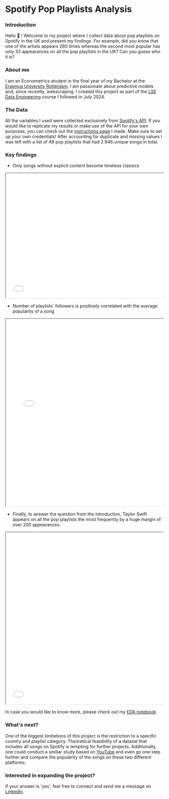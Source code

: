 # Spotify Pop Playlists Analysis

### Introduction
Hello :wave: ! Welcome to my project where I collect data about pop playlists on Spotify in the UK and present my findings. For example, did you know that one of the artists appears 280 times whereas the second most popular has only 33 appearances on all the pop playlists in the UK? Can you guess who it is?

### About me
I am an Econometrics student in the final year of my Bachelor at the [Erasmus University Rotterdam](https://www.eur.nl/en). I am passionate about predictive models and, since recently, webscraping. I created this project as part of the [LSE Data Engineering](https://www.lse.ac.uk/study-at-lse/summer-schools/summer-school/courses/research-methods/me204) course I followed in July 2024.


### The Data
All the variables I used were collected exclusively from [Spotify's API](https://developer.spotify.com/documentation/web-api). If you would like to replicate my results or make use of the API for your own purposes, you can check out the [instructions page](../README.md) I made. Make sure to set up your own credentials! After accounting for duplicate and missing values I was left with a list of 48 pop playlists that had 2 846 unique songs in total.

### Key findings
+ Only songs without explicit content become timeless classics
<iframe src="figures/explicit_content_per_year.html" width="100%" height="400px"></iframe>

+ Number of playlists' followers is positively correlated with the average popularity of a song
<iframe src="figures/images_plot.html" width="100%" height="600px"></iframe>

+ Finally, to answer the question from the introduction, Taylor Swift appears on all the pop playlists the most frequently by a huge margin of over 200 appearances.
<iframe src="figures/singers_popularity.html" width="100%" height="550px"></iframe>

In case you would like to know more, please check out my [EDA notebook](../notebooks/NB03-Exploratory-Data-Analysis.ipynb)


### What's next?
One of the biggest limitations of this project is the restriction to a specific country and playlist category. Theoretical feasibility of a dataset that includes all songs on Spotify is tempting for further projects. Additionally, one could conduct a smiliar study based on [YouTube](https://developers.google.com/youtube/v3) and even go one step further and compare the popularity of the songs on these two different platforms. 

### Interested in expanding the project?
If your answer is 'yes', feel free to connect and send me a message on [LinkedIn](www.linkedin.com/in/adam-wadolowski). 